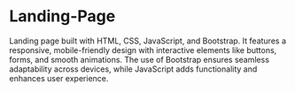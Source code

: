 # Landing-Page
Landing page built with HTML, CSS, JavaScript, and Bootstrap. It features a responsive, mobile-friendly design with interactive elements like buttons, forms, and smooth animations. The use of Bootstrap ensures seamless adaptability across devices, while JavaScript adds functionality and enhances user experience.
